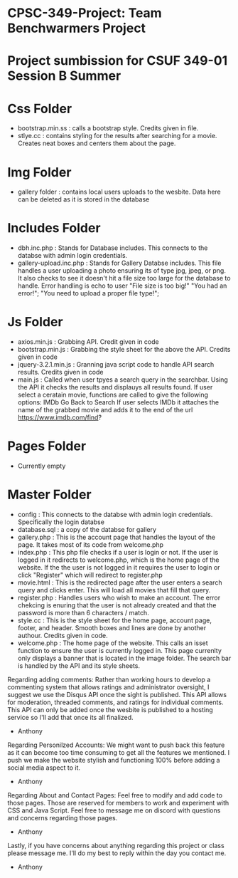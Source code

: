# CPSC-349-Project: Team Benchwarmers Project

# Project sumbission for CSUF 349-01 Session B Summer

# Css Folder
  - bootstrap.min.ss              : calls a bootstrap style. Credits given in file.
  - stlye.cc                      : contains styling for the results after searching for a movie. Creates neat boxes and centers them about the page.
    
# Img Folder
  - gallery folder                : contains local users uploads to the wesbite. Data here can be deleted as it is stored in the database
    
# Includes Folder
  - dbh.inc.php                   : Stands for Database includes. This connects to the databse with admin login credentials.
  - gallery-upload.inc.php        : Stands for Gallery Databse includes. This file handles a user uploading a photo ensuring its of                                           type jpg, jpeg, or png. It
                                  also checks to see it doesn't hit a file size too large for the database to handle. Error                                           handling is echo to user 
                                            "File size is too big!"
                                            "You had an error!";
                                            "You need to upload a proper file type!";

# Js Folder
  - axios.min.js              : Grabbing API. Credit given in code
  - bootstrap.min.js          : Grabbing the style sheet for the above the API. Credits given in code
  - jquery-3.2.1.min.js       : Granning java script code to handle API search results. Credits given in code
  - main.js                   : Called when user tpyes a search query in the searchbar. Using the API it checks the results and
                                displauys all results found. If user select a ceratain movie, functions are called to give the 
                                following options:
                                          IMDb      Go Back to Search
                                If user selects IMDb it attaches the name of the grabbed movie and adds it to the end of the url  
                                https://www.imdb.com/find?
                                
# Pages Folder
  - Currently empty
    
# Master Folder
  - config                    : This connects to the databse with admin login credentials. Specifically the login databse
  - database.sql              : a copy of the databse for gallery
  - gallery.php               : This is the account page that handles the layout of the page. It takes most of its code from
                              welcome.php
  - index.php                 : This php file checks if a user is login or not. If the user is logged in it redirects to 
                              welcome.php, which is the home page of the website. If the the user is not logged in it requires
                              the user to login or click "Register" which will redirect to register.php
  - movie.html                : This is the redirected page after the user enters a search query and clicks enter. This will load
                              all movies that fill that query.
  - register.php              : Handles users who wish to make an account. The error chekcing is enuring that the user is not
                              already created and that the password is more than 6 characters / match.
  - style.cc                  : This is the style sheet for the home page, account page, footer, and header. Smooth boxes and lines
                              are done by another authour. Credits given in code.
  - welcome.php               : The home page of the website. This calls an isset function to ensure the user is currently logged
                              in. This page currenlty only displays a banner that is located in the image folder. The search bar
                              is handled by the API and its style sheets.
  

Regarding adding comments: Rather than working hours to develop a commenting system that allows ratings and administrator oversight, I suggest we use the Disqus API once the sight is published. This API allows for moderation, threaded comments, and ratings for individual comments. This API can only be added once the wesbite is published to a hosting service so I'll add that once its all finalized.
- Anthony

Regarding Personilzed Accounts: We might want to push back this feature as it can become too time consuming to get all the features we mentioned. I push we make the website stylish and functioning 100% before adding a social media aspect to it. 
- Anthony

Regarding About and Contact Pages: Feel free to modify and add code to those pages. Those are reserved for members to work and experiment with CSS and Java Script. Feel free to message me on discord with questions and concerns regarding those pages.
- Anthony

Lastly, if you have concerns about anything regarding this project or class please message me. I'll do my best to reply within the day you contact me.
- Anthony
